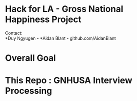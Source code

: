 
# Hack for LA - Gross National Happiness Project

Contact:	
*Duy Ngyugen - 
*Aidan Blant - github.com/AidanBlant

# Overall Goal 

# This Repo : GNHUSA Interview Processing



